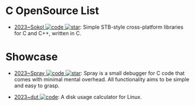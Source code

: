 # C OpenSource List

- [2023~Sokol ![code](https://ng-tech.icu/assets/code.svg) ![star](https://img.shields.io/github/stars/floooh/sokol)](https://github.com/floooh/sokol): Simple STB-style cross-platform libraries for C and C++, written in C.

# Showcase

- [2023~Spray ![code](https://ng-tech.icu/assets/code.svg) ![star](https://img.shields.io/github/stars/d4ckard/spray)](https://github.com/d4ckard/spray): Spray is a small debugger for C code that comes with minimal mental overhead. All functionality aims to be simple and easy to grasp.

- [2023~dut ![code](https://ng-tech.icu/assets/code.svg)](https://codeberg.org/201984/dut): A disk usage calculator for Linux.
